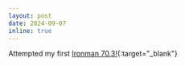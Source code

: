```yaml
---
layout: post
date: 2024-09-07
inline: true
---
```

Attempted my first [Ironman 70.3!](https://www.ironman.com/im703-wisconsin){:target="\_blank"} <i class="fas fa-bicycle"></i>